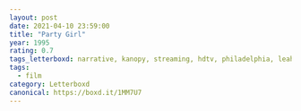 ```yaml
---
layout: post 
date: 2021-04-10 23:59:00
title: "Party Girl"
year: 1995
rating: 0.7
tags_letterboxd: narrative, kanopy, streaming, hdtv, philadelphia, leah
tags:
  - film
category: Letterboxd
canonical: https://boxd.it/1MM7U7
---
```


